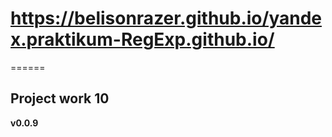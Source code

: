 # https://belisonrazer.github.io/yandex.praktikum-RegExp.github.io/
======

## Project work 10
**v0.0.9**